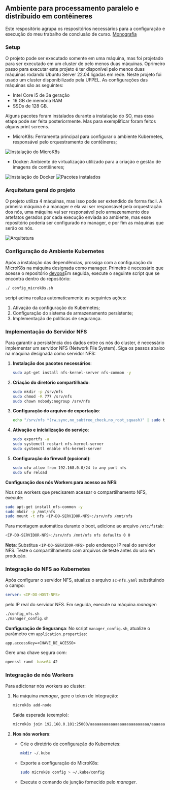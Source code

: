 ## Ambiente para processamento paralelo e distribuído em contêineres 
Este respositório agrupa os respositórios necessários para a configuração e execução do meu trabalho de conclusão de curso. 
[Monografia](https://drive.google.com/file/d/1UB2EZ1kENSQaQ6L3jCuwzog4L10oQKy_/view)
### Setup

O projeto pode ser executado somente em uma máquina, mas foi projetado para ser executado em um cluster de pelo menos duas máquinas. Oprimeiro passo para executar este projeto é ter disponível pelo menos duas máquinas rodando Ubuntu Server 22.04 ligadas em rede. Neste projeto foi usado um cluster disponibilizado pela UFPEL. As configurações das máquinas são as seguintes:
- Intel Core i5 de 3a geração
- 16 GB de memória RAM
- SSDs de 128 GB.

Alguns pacotes foram instalados durante a instalação do SO, mas essa etapa pode ser feita posteriormente. Mas para exemplificar foram feitos alguns print screens.

- MicroK8s: Ferramenta principal para configurar o ambiente Kubernetes, responsável pelo orquestramento de contêineres;

![Instalação do MicroK8s](./files/microk8s_config.png)

- Docker: Ambiente de virtualização utilizado para a criação e gestão de imagens de contêineres;

![Instalação do Docker](./files/docker_config.png)
![Pacotes instalados](./files/all_config.png)

### Arquitetura geral do projeto
O projeto utiliza 4 máquinas, mas isso pode ser extendido de forma fácil. A primeira máquina é a manager e ela vai ser responsável pela orquestração dos nós, uma máquina vai ser responsável pelo armazenamento dos artefatos gerados por cada execução enviada ao ambiente, mas esse repositório poderia ser configurado no manager, e por fim as máquinas que serão os nós. 

![Arquitetura](./files/Arquitetura_final.png)


### Configuração do Ambiente Kubernetes

Após a instalação das dependências, prossiga com a configuração do MicroK8s
na máquina designada como manager. Primeiro é necessário que acesse o repositório
[devops](https://github.com/banguense/devops)Em seguida, execute o seguinte script que se encontra dentro do repositório:

```sh 
./ config_microk8s.sh
```

script acima realiza automaticamente as seguintes ações:

1. Ativação da configuração do Kubernetes;
2. Configuração do sistema de armazenamento persistente;
3. Implementação de políticas de segurança.

### Implementação do Servidor NFS

Para garantir a persistência dos dados entre os nós do cluster, é necessário implementar um servidor NFS (Network File System). Siga os passos abaixo na máquina designada como servidor NFS:

1. **Instalação dos pacotes necessários**:
    ```sh
    sudo apt-get install nfs-kernel-server nfs-common -y
    ```

2. **Criação do diretório compartilhado**:
    ```sh
    sudo mkdir -p /srv/nfs
    sudo chmod -R 777 /srv/nfs
    sudo chown nobody:nogroup /srv/nfs
    ```

3. **Configuração do arquivo de exportação**:
    ```sh
    echo "/srv/nfs *(rw,sync,no_subtree_check,no_root_squash)" | sudo tee -a /etc/exports
    ```

4. **Ativação e inicialização do serviço**:
    ```sh
    sudo exportfs -a
    sudo systemctl restart nfs-kernel-server
    sudo systemctl enable nfs-kernel-server
    ```

5. **Configuração do firewall (opcional)**:
    ```sh
    sudo ufw allow from 192.168.0.0/24 to any port nfs
    sudo ufw reload
    ```

**Configuração dos nós Workers para acesso ao NFS**:

Nos nós workers que precisarem acessar o compartilhamento NFS, execute:
```sh
sudo apt-get install nfs-common -y
sudo mkdir -p /mnt/nfs
sudo mount -t nfs <IP-DO-SERVIDOR-NFS>:/srv/nfs /mnt/nfs
```

Para montagem automática durante o boot, adicione ao arquivo `/etc/fstab`:
```sh
<IP-DO-SERVIDOR-NFS>:/srv/nfs /mnt/nfs nfs defaults 0 0
```

**Nota**: Substitua `<IP-DO-SERVIDOR-NFS>` pelo endereço IP real do servidor NFS. Teste o compartilhamento com arquivos de teste antes do uso em produção.


### Integração do NFS ao Kubernetes

Após configurar o servidor NFS, atualize o arquivo `sc-nfs.yaml` substituindo o campo:
```yaml
server: <IP-DO-HOST-NFS>
```
pelo IP real do servidor NFS. Em seguida, execute na máquina *manager*:
```sh
./config_nfs.sh
./manager_config.sh
```

**Configuração de Segurança**:
No script `manager_config.sh`, atualize o parâmetro em `application.properties`:
```properties
app.accessKey=<CHAVE_DE_ACESSO>
```
Gere uma chave segura com:
```sh
openssl rand -base64 42
```


### Integração de nós Workers

Para adicionar nós workers ao cluster:

1. Na máquina *manager*, gere o token de integração:
    ```sh
    microk8s add-node
    ```
    Saída esperada (exemplo):
    ```sh
    microk8s join 192.168.0.101:25000/aaaaaaaaaaaaaaaaaaaaaaaaaa/aaaaaaaaaa --worker
    ```

2. **Nos nós workers**:
    - Crie o diretório de configuração do Kubernetes:
        ```sh
        mkdir ~/.kube
        ```
    - Exporte a configuração do MicroK8s:
        ```sh
        sudo microk8s config > ~/.kube/config
        ```
    - Execute o comando de junção fornecido pelo *manager*.

